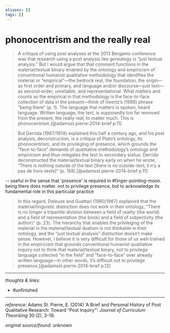 ```yaml
---
aliases: []
tags: []
---
```


# phonocentrism and the really real


>A critique of using post analyses at the 2013 Bergamo conference was that research using a post analysis like genealogy is “just textual analysis.” But I would argue that that comment functions in the material/textual binary enabled by the ontology and empiricism of conventional humanist qualitative methodology that identifies the material or “empirical”—the bedrock real, the foundation, the origin— as first order and primary, and language and/or discourse—just text— as second-order, unreliable, and representational. What matters and counts as the empirical in that methodology is the face-to-face collection of data in the present—think of Geertz’s (1988) phrase “being there” (p. 1). The language that matters is spoken, heard language. Written language, the text, is supposedly too far removed from the present, the really real, to matter much. This is phonocentrism.[@adamsst.pierre-2014-brief p.11]

>But Derrida (1967/1974) explained this half a century ago, and his post analysis, deconstruction, is a critique of Plato’s ontology, its phonocentrism, and its privileging of presence, which grounds the “face-to-face” demands of qualitative methodology’s ontology and empiricism and thus relegates the text to secondary status. Derrida deconstructed the material/textual binary early on when he wrote, “There is nothing outside of the text [there is no outside-text; il n’y a pas de hors-texte]” (p. 158).[@adamsst.pierre-2014-brief p.11]

-- useful in the sense that 'presence' is required in #finger-pointing-moon. being there does matter. not to privilege presence, but to acknowledge its fundamental role in this particular practice

>In this regard, Deleuze and Guattari (1980/1987) explained that the material/linguistic distinction does not work in their ontology, “There is no longer a tripartite division between a field of reality (the world) and a field of representation (the book) and a field of subjectivity (the author)” (p. 23). The hierarchy that enables the privileging of the material in the material/textual dualism is not thinkable in their ontology, and the “just textual analysis” distinction doesn’t make sense. However, I believe it is very difficult for those of us well-trained in the empiricism that grounds conventional humanist qualitative inquiry not to think that material/textual binary, not to privilege language collected “in the field” and “face-to-face” over already written language—in other words, it’s difficult not to privilege presence.[@adamsst.pierre-2014-brief p.12]

---

_thoughts & links:_



- #unfinished 

---

_reference:_ Adams St. Pierre, E. (2014) ‘A Brief and Personal History of Post Qualitative Research: Toward “Post Inquiry”’. _Journal of Curriculum Theorizing_ 30 (2), 2–19.

_original source/found:_ unknown